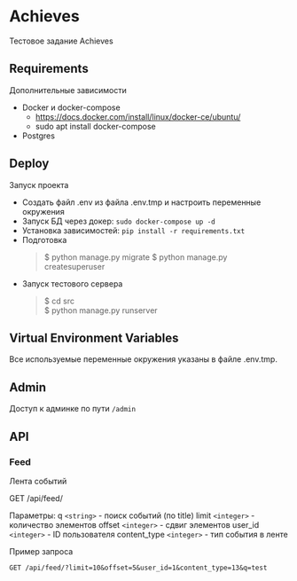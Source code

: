 # Achieves

Тестовое задание Achieves

## Requirements
Дополнительные зависимости

* Docker и docker-compose
  * https://docs.docker.com/install/linux/docker-ce/ubuntu/
  * sudo apt install docker-compose
* Postgres


## Deploy
Запуск проекта

* Создать файл .env из файла .env.tmp и настроить переменные окружения
* Запуск БД через докер: `sudo docker-compose up -d`
* Установка зависимостей: `pip install -r requirements.txt`
* Подготовка  
  > $ python manage.py migrate
  > $ python manage.py createsuperuser
* Запуск тестового сервера  
  > $ cd src  
  > $ python manage.py runserver

## Virtual Environment Variables
Все используемые переменные окружения указаны в файле .env.tmp.


## Admin

Доступ к админке по пути `/admin`


## API

### Feed  
Лента событий  

GET /api/feed/

Параметры:
q `<string>` - поиск событий (по title)
limit `<integer>` - количество элементов
offset `<integer>` - сдвиг элементов
user_id `<integer>` - ID пользователя
content_type `<integer>` - тип события в ленте

Пример запроса
```
GET /api/feed/?limit=10&offset=5&user_id=1&content_type=13&q=test
```
